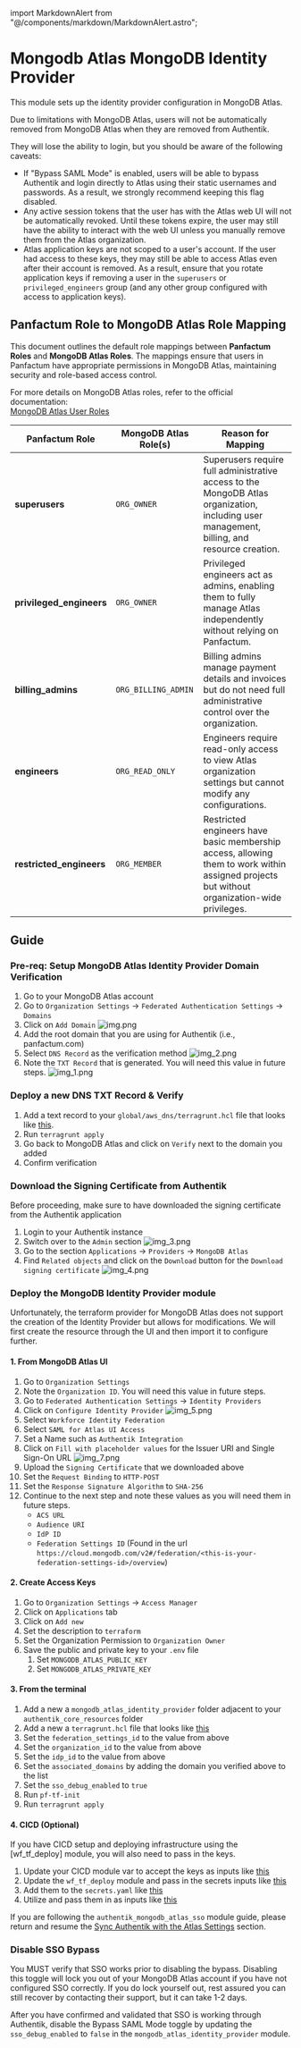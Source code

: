 import MarkdownAlert from "@/components/markdown/MarkdownAlert.astro";

# Mongodb Atlas MongoDB Identity Provider

This module sets up the identity provider configuration in MongoDB Atlas.

<MarkdownAlert severity="warning">
  Due to limitations with MongoDB Atlas, users will not be automatically removed from MongoDB Atlas when they are removed from Authentik.

They will lose the ability to login, but you should be aware of the following caveats:

- If "Bypass SAML Mode" is enabled, users will be able to bypass Authentik and login directly to Atlas using their
  static usernames and passwords. As a result, we strongly recommend keeping this flag disabled.
- Any active session tokens that the user has with the Atlas web UI will not be automatically revoked. Until these
  tokens expire, the user may still have the ability to interact with the web UI unless you manually remove them from
  the Atlas organization.
- Atlas application keys are not scoped to a user's account. If the user had access to these keys, they may still be
  able to access Atlas even after their account is removed. As a result, ensure that you rotate application keys if
  removing a user in the `superusers` or `privileged_engineers` group (and any other group configured with access to application keys).
</MarkdownAlert>

## Panfactum Role to MongoDB Atlas Role Mapping

This document outlines the default role mappings between **Panfactum Roles** and **MongoDB Atlas Roles**. The mappings
ensure that users in Panfactum have appropriate permissions in MongoDB Atlas, maintaining security and role-based access
control.

For more details on MongoDB Atlas roles, refer to the official documentation:  
[MongoDB Atlas User Roles](https://www.mongodb.com/docs/atlas/reference/user-roles/)

| **Panfactum Role**       | **MongoDB Atlas Role(s)** | **Reason for Mapping**                                                                                                                       |
|--------------------------|---------------------------|----------------------------------------------------------------------------------------------------------------------------------------------|
| **superusers**           | `ORG_OWNER`               | Superusers require full administrative access to the MongoDB Atlas organization, including user management, billing, and resource creation.  |
| **privileged_engineers** | `ORG_OWNER`               | Privileged engineers act as admins, enabling them to fully manage Atlas independently without relying on Panfactum.                          |
| **billing_admins**       | `ORG_BILLING_ADMIN`       | Billing admins manage payment details and invoices but do not need full administrative control over the organization.                        |
| **engineers**            | `ORG_READ_ONLY`           | Engineers require read-only access to view Atlas organization settings but cannot modify any configurations.                                 |
| **restricted_engineers** | `ORG_MEMBER`              | Restricted engineers have basic membership access, allowing them to work within assigned projects but without organization-wide privileges.  |

## Guide

### Pre-req: Setup MongoDB Atlas Identity Provider Domain Verification

1. Go to your MongoDB Atlas account
2. Go to `Organization Settings` -> `Federated Authentication Settings` -> `Domains`
3. Click on `Add Domain`
   ![img.png](doc_images/img.png)
4. Add the root domain that you are using for Authentik (i.e., panfactum.com)
5. Select `DNS Record` as the verification method
   ![img_2.png](doc_images/img_2.png)
6. Note the `TXT Record` that is generated. You will need this value in future steps.
   ![img_1.png](doc_images/img_1.png)

### Deploy a new DNS TXT Record & Verify

1. Add a text record to your `global/aws_dns/terragrunt.hcl` file that looks
   like [this](https://github.com/Panfactum/stack/blob/__PANFACTUM_VERSION_MAIN__/packages/reference/environments/production/global/aws_dns_records/terragrunt.hcl).
2. Run `terragrunt apply`
3. Go back to MongoDB Atlas and click on `Verify` next to the domain you added
4. Confirm verification

### Download the Signing Certificate from Authentik

Before proceeding, make sure to have downloaded the signing certificate from the Authentik application

1. Login to your Authentik instance
2. Switch over to the `Admin` section
   ![img_3.png](doc_images/img_3.png)
3. Go to the section `Applications` -> `Providers` -> `MongoDB Atlas`
4. Find `Related objects` and click on the `Download` button for the `Download signing certificate`
   ![img_4.png](doc_images/img_4.png)

### Deploy the MongoDB Identity Provider module

Unfortunately, the terraform provider for MongoDB Atlas does not support the creation of the Identity Provider but
allows for modifications.
We will first create the resource through the UI and then import it to configure further.

#### 1. From MongoDB Atlas UI

1. Go to `Organization Settings`
2. Note the `Organization ID`. You will need this value in future steps.
3. Go to `Federated Authentication Settings` -> `Identity Providers`
4. Click on `Configure Identity Provider`
   ![img_5.png](doc_images/img_5.png)
5. Select `Workforce Identity Federation`
6. Select `SAML for Atlas UI Access`
7. Set a Name such as `Authentik Integration`
8. Click on `Fill with placeholder values` for the Issuer URI and Single Sign-On URL
   ![img_7.png](doc_images/img_7.png)
9. Upload the `Signing Certificate` that we downloaded above
10. Set the `Request Binding` to `HTTP-POST`
11. Set the `Response Signature Algorithm` to `SHA-256`
12. Continue to the next step and note these values as you will need them in future steps.
    * `ACS URL`
    * `Audience URI`
    * `IdP ID`
    * `Federation Settings ID` (Found in the url
      `https://cloud.mongodb.com/v2#/federation/<this-is-your-federation-settings-id>/overview`)

#### 2. Create Access Keys

1. Go to `Organization Settings` -> `Access Manager`
2. Click on `Applications` tab
3. Click on `Add new`
4. Set the description to `terraform`
5. Set the Organization Permission to `Organization Owner`
6. Save the public and private key to your `.env` file
    1. Set `MONGODB_ATLAS_PUBLIC_KEY`
    2. Set `MONGODB_ATLAS_PRIVATE_KEY`

#### 3. From the terminal

1. Add a new a `mongodb_atlas_identity_provider` folder adjacent to your `authentik_core_resources` folder
2. Add a new a `terragrunt.hcl` file that looks
   like [this](https://github.com/Panfactum/stack/blob/__PANFACTUM_VERSION_MAIN__/packages/reference/environments/production/us-east-2/mongodb_atlas_identity_provider/terragrunt.hcl)
3. Set the `federation_settings_id` to the value from above
4. Set the `organization_id` to the value from above
5. Set the `idp_id` to the value from above
6. Set the `associated_domains` by adding the domain you verified above to the list
7. Set the `sso_debug_enabled` to `true`
8. Run `pf-tf-init`
9. Run `terragrunt apply`

#### 4. CICD (Optional)

If you have CICD setup and deploying infrastructure using the [wf_tf_deploy] module, you will also need to pass in the
keys.

1. Update your CICD module var to accept the keys as inputs
   like [this](https://github.com/Panfactum/stack/blob/__PANFACTUM_VERSION_MAIN__/packages/reference/infrastructure/demo-cicd/vars.tf)
2. Update the `wf_tf_deploy` module and pass in the secrets inputs
   like [this](https://github.com/Panfactum/stack/blob/__PANFACTUM_VERSION_MAIN__/packages/reference/infrastructure/demo-cicd/tf_deploy.tf)
3. Add them to the `secrets.yaml`
   like [this](https://github.com/Panfactum/stack/blob/__PANFACTUM_VERSION_MAIN__/packages/reference/environments/production/us-east-2/demo-cicd/secrets.yaml)
4. Utilize and pass them in as inputs
   like [this](https://github.com/Panfactum/stack/blob/__PANFACTUM_VERSION_MAIN__/packages/reference/environments/production/us-east-2/demo-cicd/terragrunt.hcl)

If you are following the `authentik_mongodb_atlas_sso` module guide, please return and resume
the [Sync Authentik with the Atlas Settings](https://github.com/Panfactum/stack/blob/__PANFACTUM_VERSION_MAIN__/packages/reference/infrastructure-modules/direct/authentik/authentik_mongodb_atlas_sso)
section.

### Disable SSO Bypass
<MarkdownAlert severity="warning">
  You MUST verify that SSO works prior to disabling the bypass. 
  Disabling this toggle will lock you out of your MongoDB Atlas account if you have not configured SSO correctly.
  If you do lock yourself out, rest assured you can still recover by contacting their support, but it can take 1-2 days.
</MarkdownAlert>

After you have confirmed and validated that SSO is working through Authentik, disable the Bypass SAML Mode toggle by updating the `sso_debug_enabled` to `false` in the `mongodb_atlas_identity_provider` module.



